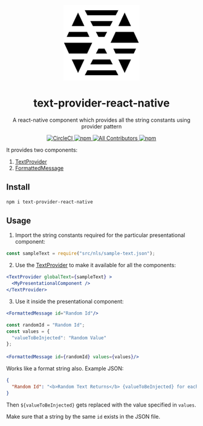 <div align="center">
    <img
        width="200" height="200"
        src="./logo.png"
    />
    <h1>text-provider-react-native</h1>
    <p>
        A react-native component which provides all the string constants using provider pattern
    </p>
</div>

<div align="center">
    <a href="https://circleci.com/gh/intuit/text-provider-react-native">
        <img
            src="https://img.shields.io/circleci/project/github/intuit/text-provider-react-native/master.svg?style=flat-square&logo=circleci"
            alt="CircleCI"
        />
    </a>
    <a href="https://www.npmjs.com/package/text-provider-react-native">
        <img
            src="https://img.shields.io/npm/v/text-provider-react-native.svg?style=flat-square&logo=npm"
            alt="npm"
        />
    </a>
    <a href="https://github.com/intuit/text-provider-react-native/graphs/contributors">
        <img
            src="https://img.shields.io/badge/all_contributors-2-orange.svg?style=flat-square&logo=github"
            alt="All Contributors"
        />
    </a>
    <a href="https://www.npmjs.com/package/text-provider-react-native">
        <img
            src="https://img.shields.io/npm/dt/text-provider-react-native.svg?style=flat-square&logo=npm"
            alt="npm"
        />
    </a>
</div>


It provides two components:

1. [TextProvider](src/TextProvider/index.js)
2. [FormattedMessage](src/FormattedMessage/index.js)

## Install

```bash
npm i text-provider-react-native
```

## Usage

1. Import the string constants required for the particular presentational component:

```javascript
const sampleText = require("src/nls/sample-text.json");
```

2. Use the [TextProvider](src/TextProvider/index.js) to make it available for all the components:

```jsx
<TextProvider globalText={sampleText} >
  <MyPresentationalComponent />
</TextProvider>
```

3. Use it inside the presentational component:

```jsx
<FormattedMessage id="Random Id"/>
```

```jsx
const randomId = "Random Id";
const values = {
  "valueToBeInjected": "Random Value"
};

<FormattedMessage id={randomId} values={values}/>
```

Works like a format string also. Example JSON:

```json
{
  "Random Id": "<b>Random Text Returns</b> {valueToBeInjected} for each text)"
}
```

Then ``${valueToBeInjected}`` gets replaced with the value specified in `values`.

Make sure that a string by the same `id` exists in the JSON file.
